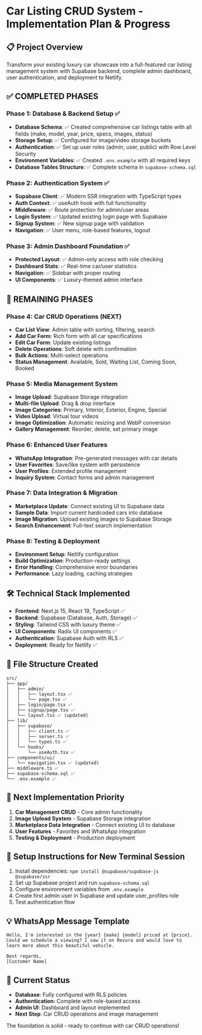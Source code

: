 # Car Listing CRUD System - Implementation Plan & Progress

## 📋 Project Overview
Transform your existing luxury car showcase into a full-featured car listing management system with Supabase backend, complete admin dashboard, user authentication, and deployment to Netlify.

## ✅ COMPLETED PHASES

### Phase 1: Database & Backend Setup ✅
- **Database Schema**: ✅ Created comprehensive car listings table with all fields (make, model, year, price, specs, images, status)
- **Storage Setup**: ✅ Configured for image/video storage buckets
- **Authentication**: ✅ Set up user roles (admin, user, public) with Row Level Security
- **Environment Variables**: ✅ Created `.env.example` with all required keys
- **Database Tables Structure**: ✅ Complete schema in `supabase-schema.sql`

### Phase 2: Authentication System ✅
- **Supabase Client**: ✅ Modern SSR integration with TypeScript types
- **Auth Context**: ✅ useAuth hook with full functionality
- **Middleware**: ✅ Route protection for admin/user areas
- **Login System**: ✅ Updated existing login page with Supabase
- **Signup System**: ✅ New signup page with validation
- **Navigation**: ✅ User menu, role-based features, logout

### Phase 3: Admin Dashboard Foundation ✅
- **Protected Layout**: ✅ Admin-only access with role checking
- **Dashboard Stats**: ✅ Real-time car/user statistics
- **Navigation**: ✅ Sidebar with proper routing
- **UI Components**: ✅ Luxury-themed admin interface

## 🔄 REMAINING PHASES

### Phase 4: Car CRUD Operations (NEXT)
- **Car List View**: Admin table with sorting, filtering, search
- **Add Car Form**: Rich form with all car specifications
- **Edit Car Form**: Update existing listings
- **Delete Operations**: Soft delete with confirmation
- **Bulk Actions**: Multi-select operations
- **Status Management**: Available, Sold, Waiting List, Coming Soon, Booked

### Phase 5: Media Management System
- **Image Upload**: Supabase Storage integration
- **Multi-file Upload**: Drag & drop interface
- **Image Categories**: Primary, Interior, Exterior, Engine, Special
- **Video Upload**: Virtual tour videos
- **Image Optimization**: Automatic resizing and WebP conversion
- **Gallery Management**: Reorder, delete, set primary image

### Phase 6: Enhanced User Features
- **WhatsApp Integration**: Pre-generated messages with car details
- **User Favorites**: Save/like system with persistence
- **User Profiles**: Extended profile management
- **Inquiry System**: Contact forms and admin management

### Phase 7: Data Integration & Migration
- **Marketplace Update**: Connect existing UI to Supabase data
- **Sample Data**: Import current hardcoded cars into database
- **Image Migration**: Upload existing images to Supabase Storage
- **Search Enhancement**: Full-text search implementation

### Phase 8: Testing & Deployment
- **Environment Setup**: Netlify configuration
- **Build Optimization**: Production-ready settings
- **Error Handling**: Comprehensive error boundaries
- **Performance**: Lazy loading, caching strategies

## 🛠 Technical Stack Implemented
- **Frontend**: Next.js 15, React 19, TypeScript ✅
- **Backend**: Supabase (Database, Auth, Storage) ✅
- **Styling**: Tailwind CSS with luxury theme ✅
- **UI Components**: Radix UI components ✅
- **Authentication**: Supabase Auth with RLS ✅
- **Deployment**: Ready for Netlify ✅

## 📁 File Structure Created
```
src/
├── app/
│   ├── admin/
│   │   ├── layout.tsx ✅
│   │   └── page.tsx ✅
│   ├── login/page.tsx ✅
│   ├── signup/page.tsx ✅
│   └── layout.tsx ✅ (updated)
├── lib/
│   ├── supabase/
│   │   ├── client.ts ✅
│   │   ├── server.ts ✅
│   │   └── types.ts ✅
│   └── hooks/
│       └── useAuth.tsx ✅
├── components/ui/
│   └── navigation.tsx ✅ (updated)
├── middleware.ts ✅
├── supabase-schema.sql ✅
└── .env.example ✅
```

## 🚀 Next Implementation Priority
1. **Car Management CRUD** - Core admin functionality
2. **Image Upload System** - Supabase Storage integration
3. **Marketplace Data Integration** - Connect existing UI to database
4. **User Features** - Favorites and WhatsApp integration
5. **Testing & Deployment** - Production deployment

## 📝 Setup Instructions for New Terminal Session
1. Install dependencies: `npm install @supabase/supabase-js @supabase/ssr`
2. Set up Supabase project and run `supabase-schema.sql`
3. Configure environment variables from `.env.example`
4. Create first admin user in Supabase and update user_profiles role
5. Test authentication flow

## 💡 WhatsApp Message Template
```
Hello, I'm interested in the {year} {make} {model} priced at {price}. Could we schedule a viewing? I saw it on Revura and would love to learn more about this beautiful vehicle.

Best regards,
[Customer Name]
```

## 🎯 Current Status
- **Database**: Fully configured with RLS policies
- **Authentication**: Complete with role-based access
- **Admin UI**: Dashboard and layout implemented
- **Next Step**: Car CRUD operations and image management

The foundation is solid - ready to continue with car CRUD operations!
